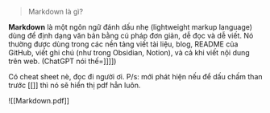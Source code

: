 > Markdown là gì?

**Markdown** là một ngôn ngữ đánh dấu nhẹ (lightweight markup language) dùng để định dạng văn bản bằng cú pháp đơn giản, dễ đọc và dễ viết. Nó thường được dùng trong các nền tảng viết tài liệu, blog, README của GitHub, viết ghi chú (như trong Obsidian, Notion), và cả khi viết nội dung trên web. (ChatGPT nói thế=]]]])

Có cheat sheet nè, đọc đi người ơi. 
P/s: mới phát hiện nếu để dấu chấm than trước [[]] thì nó sẽ hiển thị pdf hẳn luôn. 

![[Markdown.pdf]]